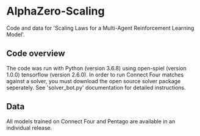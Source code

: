 # AlphaZero-Scaling
Code and data for 'Scaling Laws for a Multi-Agent Reinforcement Learning Model'.

## Code overview
The code was run with Python (version 3.6.8) using open-spiel (version 1.0.0) tensorflow (version 2.6.0).
In order to run Connect Four matches against a solver, you must download the open source solver package seperately. See 'solver_bot.py' documentation for detailed instructions.


## Data
All models trained on Connect Four and Pentago are available in an individual release.
